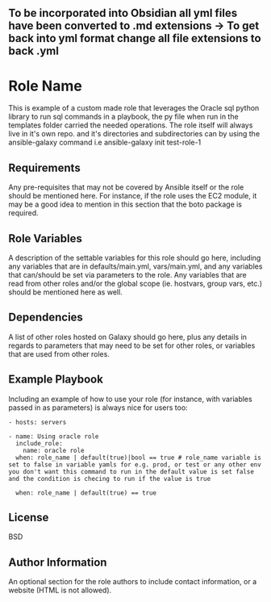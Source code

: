 
## To be incorporated into Obsidian all yml files have been converted to .md extensions -> To get back into yml format change all file extensions to back .yml

Role Name
=========

This is example of a custom made role that leverages the Oracle sql python library to run sql commands in a playbook, the py file when run in the templates folder carried the needed operations. The role itself will always live in it's own repo. and it's directories and subdirectories can by using the ansible-galaxy command i.e ansible-galaxy init test-role-1

Requirements
------------

Any pre-requisites that may not be covered by Ansible itself or the role should be mentioned here. For instance, if the role uses the EC2 module, it may be a good idea to mention in this section that the boto package is required.

Role Variables
--------------

A description of the settable variables for this role should go here, including any variables that are in defaults/main.yml, vars/main.yml, and any variables that can/should be set via parameters to the role. Any variables that are read from other roles and/or the global scope (ie. hostvars, group vars, etc.) should be mentioned here as well.

Dependencies
------------

A list of other roles hosted on Galaxy should go here, plus any details in regards to parameters that may need to be set for other roles, or variables that are used from other roles.

Example Playbook
----------------

Including an example of how to use your role (for instance, with variables passed in as parameters) is always nice for users too:

    - hosts: servers

    - name: Using oracle role
      include_role:
        name: oracle role
      when: role_name | default(true)|bool == true # role_name variable is set to false in variable yamls for e.g. prod, or test or any other env you don't want this command to run in the default value is set false and the condition is checing to run if the value is true

      when: role_name | default(true) == true

License
-------

BSD

Author Information
------------------

An optional section for the role authors to include contact information, or a website (HTML is not allowed).

